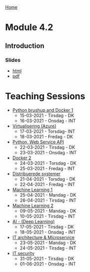 [Home](../README.md)
# Module 4.2

## Introduction

### Slides
- [html]()
- [pdf]()

# Teaching Sessions

- [Python brushup and Docker 1](PythonBrushupAndDocker-1.md)
    - 15-03-2021 - Tirsdag - DK
    - 16-03-2021 - Onsdag - INT
- [Virtualisering (Azure)](Virtualisering.md)
    - 17-03-2021 - Torsdag- INT
    - 18-03-2021 - Fredag - DK
- [Python, Web Service API](Python-WebService-API.md)
    - 22-03-2021 - Tirsdag - DK
    - 23-03-2021 - Onsdag - INT
- [Docker 2](Docker-2.md)
    - 24-03-2021 - Torsdag - DK
    - 25-03-2021 - Fredag - INT
- [Distribuerede systemer](DistribueredeSystemer.md)
    - 21-04-2021 - Torsdag - DK
    - 22-04-2021 - Fredag - INT
- [Machine Learning 1](MachineLearning-1.md)
    - 25-04-2021 - Mandag - DK
    - 26-04-2021 - Tirsdag - INT
- [Machine Learning 2](MachineLearning-2.md)
    - 09-05-2021 - Mandag - DK
    - 10-05-2021 - Tirsdag - INT
- [AI - (Deep Learning)](AI-DeepLearning.md)
    - 17-05-2021 - Tirsdag - DK
    - 18-05-2021 - Onsdag - INT
- [IT architecture & Microservice](IT-architecture-Microservices.md)
    - 23-05-2021 - Mandag - DK
    - 24-05-2021 - Tirsdag - INT
- [IT security](IT-security.md)
    - 31-05-2021 - Tirsdag - DK
    - 01-06-2021 - Onsdag - INT
